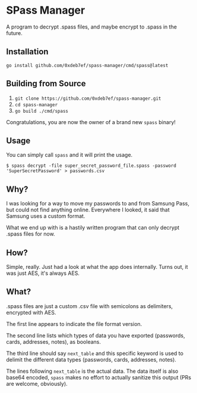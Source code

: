 # SPass Manager
A program to decrypt .spass files, and maybe encrypt to .spass in the future.

## Installation
`go install github.com/0xdeb7ef/spass-manager/cmd/spass@latest`

## Building from Source
1. `git clone https://github.com/0xdeb7ef/spass-manager.git`
2. `cd spass-manager`
3. `go build ./cmd/spass`

Congratulations, you are now the owner of a brand new `spass` binary!

## Usage
You can simply call `spass` and it will print the usage.

```console
$ spass decrypt -file super_secret_password_file.spass -password 'SuperSecretPassword' > passwords.csv
```

## Why?
I was looking for a way to move my passwords to and from Samsung Pass, but could not find anything online. Everywhere I looked, it said that Samsung uses a custom format.

What we end up with is a hastily written program that can only decrypt .spass files for now.

## How?
Simple, really. Just had a look at what the app does internally. Turns out, it was just AES, it's always AES.

## What?
.spass files are just a custom .csv file with semicolons as delimiters, encrypted with AES.

The first line appears to indicate the file format version.

The second line lists which types of data you have exported (passwords, cards, addresses, notes), as booleans.

The third line should say `next_table` and this specific keyword is used to delimit the different data types (passwords, cards, addresses, notes).

The lines following `next_table` is the actual data. The data itself is also base64 encoded, `spass` makes no effort to actually sanitize this output (PRs are welcome, obviously).
